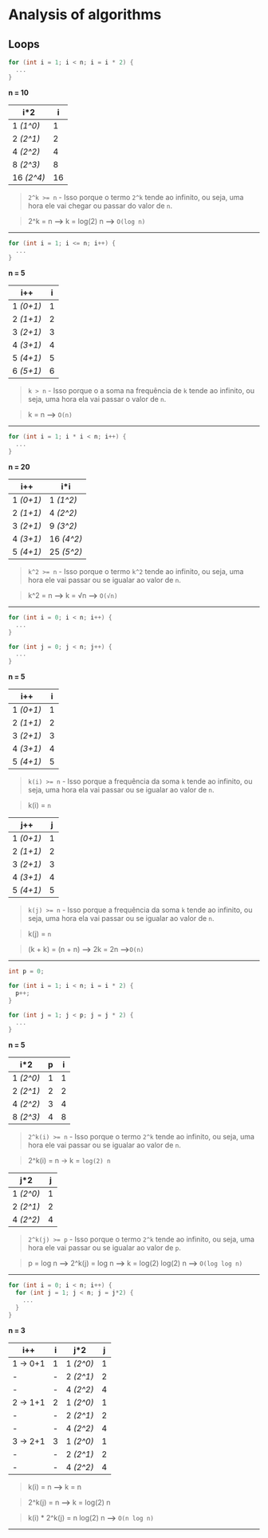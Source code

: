 # Analysis of algorithms

## Loops

```c
for (int i = 1; i < n; i = i * 2) {
  ...
}
```

**n = 10**

| i*2         | i  |
|-------------|----|
| 1 *(1^0)*   | 1  |
| 2 *(2^1)*   | 2  |
| 4 *(2^2)*   | 4  |
| 8 *(2^3)*   | 8  |
| 16 *(2^4)*  | 16 |

> `2^k >= n` - Isso porque o termo `2^k` tende ao infinito, ou seja, uma hora ele vai
chegar ou passar do valor de `n`.

> 2^k = n **-->** k = log(2) n **-->** `O(log n)`

-------------------------------------------------------------------------------------

```c
for (int i = 1; i <= n; i++) {
  ...
}
```

**n = 5**

| i++        | i |
|------------|---|
| 1 *(0+1)*  | 1 |
| 2 *(1+1)*  | 2 |
| 3 *(2+1)*  | 3 |
| 4 *(3+1)*  | 4 |
| 5 *(4+1)*  | 5 |
| 6 *(5+1)*  | 6 |

> `k > n` - Isso porque o a soma na frequência de `k` tende ao infinito, ou seja,
uma hora ela vai passar o valor de `n`.

> k = n **-->** `O(n)`

-------------------------------------------------------------------------------------

```c
for (int i = 1; i * i < n; i++) {
  ...
}
```

**n = 20**

| i++        | i*i        |
|------------|------------|
| 1 *(0+1)*  | 1 *(1^2)*  |
| 2 *(1+1)*  | 4 *(2^2)*  |
| 3 *(2+1)*  | 9 *(3^2)*  |
| 4 *(3+1)*  | 16 *(4^2)* |
| 5 *(4+1)*  | 25 *(5^2)* |

> `k^2 >= n` - Isso porque o termo `k^2` tende ao infinito, ou seja, uma hora ele
vai passar ou se igualar ao valor de `n`.

> k^2 = n **-->** k = √n **-->** `O(√n)`

------------------------------------------------------------------------------------

```c
for (int i = 0; i < n; i++) {
  ...
}

for (int j = 0; j < n; j++) {
  ...
}
```

**n = 5**

| i++        | i |
|------------|---|
| 1 *(0+1)*  | 1 |
| 2 *(1+1)*  | 2 |
| 3 *(2+1)*  | 3 |
| 4 *(3+1)*  | 4 |
| 5 *(4+1)*  | 5 |

> `k(i) >= n` - Isso porque a frequência da soma `k` tende ao infinito, ou seja,
uma hora ela vai passar ou se igualar ao valor de `n`.

> k(i) = `n`

| j++        | j |
|------------|---|
| 1 *(0+1)*  | 1 |
| 2 *(1+1)*  | 2 |
| 3 *(2+1)*  | 3 |
| 4 *(3+1)*  | 4 |
| 5 *(4+1)*  | 5 |

> `k(j) >= n` - Isso porque a frequência da soma `k` tende ao infinito, ou seja,
uma hora ela vai passar ou se igualar ao valor de `n`.

> k(j) = `n`

> (k + k) = (n + n) **-->** 2k = 2n **-->**`O(n)`

----------------------------------------------------------------------------------------

```c
int p = 0;

for (int i = 1; i < n; i = i * 2) {
  p++;
}

for (int j = 1; j < p; j = j * 2) {
  ...
}
```

**n = 5**

| i*2        | p | i |
|------------|---|---|
| 1 *(2^0)*  | 1 | 1 |
| 2 *(2^1)*  | 2 | 2 |
| 4 *(2^2)*  | 3 | 4 |
| 8 *(2^3)*  | 4 | 8 |

> `2^k(i) >= n` - Isso porque o termo `2^k` tende ao infinito, ou seja, uma hora
ele vai passar ou se igualar ao valor de `n`.

> 2^k(i) = n -> k = `log(2) n`

| j*2        | j |
|------------|---|
| 1 *(2^0)*  | 1 |
| 2 *(2^1)*  | 2 |
| 4 *(2^2)*  | 4 |

> `2^k(j) >= p` - Isso porque o termo `2^k` tende ao infinito, ou seja, uma hora
ele vai passar ou se igualar ao valor de `p`.

> p = log n **-->** 2^k(j) = log n **-->** k = log(2) log(2) n **-->** `O(log log n)`

--------------------------------------------------------------------------------------------

```c
for (int i = 0; i < n; i++) {
  for (int j = 1; j < n; j = j*2) {
    ...
  }
}
```

**n = 3**

| i++       | i | j*2       | j |
|-----------|---|-----------|---|
| 1 -> 0+1  | 1 | 1 *(2^0)* | 1 |
| -         | - | 2 *(2^1)* | 2 |
| -         | - | 4 *(2^2)* | 4 |
| 2 -> 1+1  | 2 | 1 *(2^0)* | 1 |
| -         | - | 2 *(2^1)* | 2 |
| -         | - | 4 *(2^2)* | 4 |
| 3 -> 2+1  | 3 | 1 *(2^0)* | 1 |
| -         | - | 2 *(2^1)* | 2 |
| -         | - | 4 *(2^2)* | 4 |

> k(i) = n **-->** k = n

> 2^k(j) = n **-->** k = log(2) n

> k(i) * 2^k(j) = n log(2) n **-->** `O(n log n)`

----------------------------------------------------------------------------------------------
